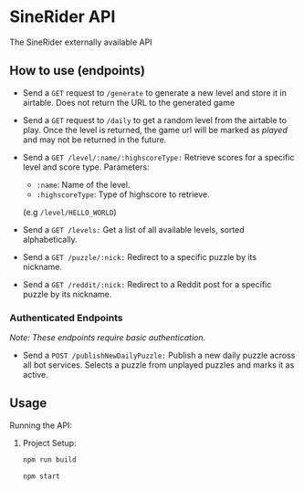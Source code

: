 # SineRider API

The SineRider externally available API

## How to use (endpoints)

- Send a `GET` request to `/generate` to generate a new level and store it in airtable. Does not return the URL to the generated game

- Send a `GET` request to `/daily` to get a random level from the airtable to play. Once the level is returned, the game url will be marked as *played* and may not be returned in the future.

- Send a `GET /level/:name/:highscoreType:` Retrieve scores for a specific level and score type. Parameters:
  - `:name`: Name of the level.
  - `:highscoreType`: Type of highscore to retrieve.
  
  (e.g `/level/HELLO_WORLD`)

- Send a `GET /levels:` Get a list of all available levels, sorted alphabetically.

- Send a `GET /puzzle/:nick:` Redirect to a specific puzzle by its nickname.

- Send a `GET /reddit/:nick:` Redirect to a Reddit post for a specific puzzle by its nickname.

### Authenticated Endpoints

_Note: These endpoints require basic authentication._

- Send a `POST /publishNewDailyPuzzle:` Publish a new daily puzzle across all bot services. Selects a puzzle from unplayed puzzles and marks it as active.

## Usage

Running the API:

1. Project Setup:

   ```bash
   npm run build
   ```
    ```bash
   npm start
   ```




